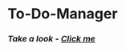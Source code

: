 # To-Do-Manager
### ***Take a look*** - [***Click me***](https://malivinayak.github.io/To-Do-Manager/)

